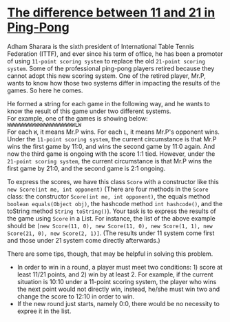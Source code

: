 # [The difference between 11 and 21 in Ping-Pong](https://www.codewars.com/kata/the-difference-between-11-and-21-in-ping-pong "https://www.codewars.com/kata/5c9df2e8837747001090d307")

Adham Sharara is the sixth president of International Table Tennis Federation (ITTF), and ever since his term of office, he has been a promoter of using `11-point scoring system` to replace the old `21-point scoring system`. Some of the professional ping-pong players retired because they cannot adopt this new scoring system. One of the retired player, Mr.P, wants to know how those two systems differ in impacting the results of the games. So here he comes.  

He formed a string for each game in the following way, and he wants to know the result of this game under two different systems.  
For example, one of the games is showing below:   
`WWWWWWWWWWWWWWWWWWWWWWLW`  
For each `W`, it means Mr.P wins. For each `L`, it means Mr.P's opponent wins. Under the `11-point scoring system`, the current circumstance is that Mr.P wins the first game by 11:0, and wins the second game by 11:0 again. And now the third game is ongoing with the score 1:1 tied. However, under the `21-point scoring system`, the current circumstance is that Mr.P wins the first game by 21:0, and the second game is 2:1 ongoing.  

To express the scores, we have this class `Score` with a constructor like this `new Score(int me, int opponent)` (There are four methods in the `Score` class: the constructor `Score(int me, int opponent)`, the equals method `boolean equals(Object obj)`, the hashcode method `int hashcode()`, and the toString method `String toString()`). Your task is to express the results of the game using `Score` in a List. For instance, the list of the above example should be `[new Score(11, 0), new Score(11, 0), new Score(1, 1), new Score(21, 0), new Score(2, 1)]`. (The results under 11 system come first and those under 21 system come directly afterwards.)  

There are some tips, though, that may be helpful in solving this problem. 
- In order to win in a round, a player must meet two conditions: 1) score at least 11/21 points, and 2) win by at least 2. For example, if the current situation is 10:10 under a 11-point scoring system, the player who wins the next point would not directly win, instead, he/she must win two and change the score to 12:10 in order to win.
- If the new round just starts, namely 0:0, there would be no necessity to expree it in the list.

